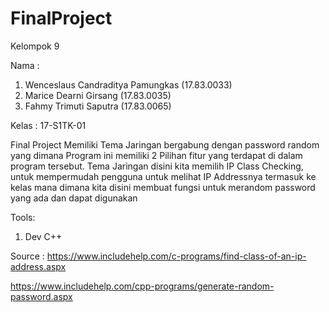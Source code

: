 # FinalProject
Kelompok 9

Nama :
 1. Wenceslaus Candraditya Pamungkas (17.83.0033)
 2. Marice Dearni Girsang (17.83.0035)
 3. Fahmy Trimuti Saputra (17.83.0065)
 
Kelas : 17-S1TK-01

Final Project
  Memiliki Tema Jaringan bergabung dengan password random yang dimana Program ini memiliki 2 Pilihan fitur yang terdapat di dalam program tersebut.
  Tema Jaringan disini kita memilih IP Class Checking, untuk mempermudah pengguna untuk melihat IP Addressnya termasuk ke kelas mana
  dimana kita disini membuat fungsi untuk merandom password yang ada dan dapat digunakan
  
Tools:
 1. Dev C++
  
  Source :
  https://www.includehelp.com/c-programs/find-class-of-an-ip-address.aspx
  
  https://www.includehelp.com/cpp-programs/generate-random-password.aspx
  
